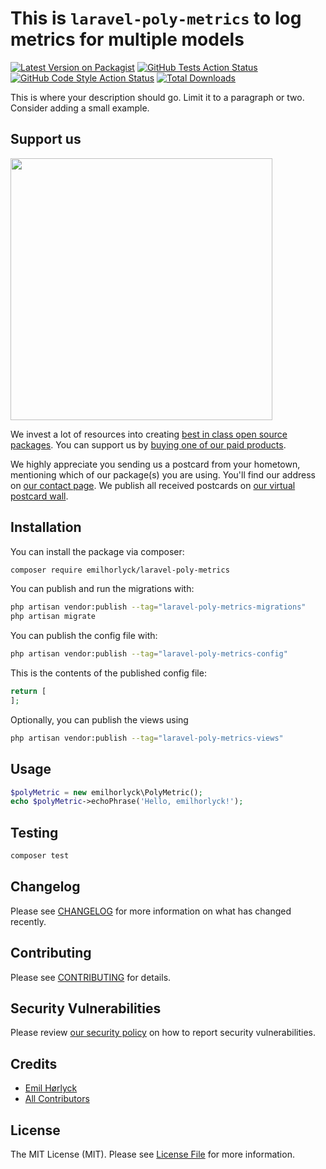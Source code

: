 # This is `laravel-poly-metrics` to log metrics for multiple models

[![Latest Version on Packagist](https://img.shields.io/packagist/v/emilhorlyck/laravel-poly-metrics.svg?style=flat-square)](https://packagist.org/packages/emilhorlyck/laravel-poly-metrics)
[![GitHub Tests Action Status](https://img.shields.io/github/actions/workflow/status/emilhorlyck/laravel-poly-metrics/run-tests.yml?branch=main&label=tests&style=flat-square)](https://github.com/emilhorlyck/laravel-poly-metrics/actions?query=workflow%3Arun-tests+branch%3Amain)
[![GitHub Code Style Action Status](https://img.shields.io/github/actions/workflow/status/emilhorlyck/laravel-poly-metrics/fix-php-code-style-issues.yml?branch=main&label=code%20style&style=flat-square)](https://github.com/emilhorlyck/laravel-poly-metrics/actions?query=workflow%3A"Fix+PHP+code+style+issues"+branch%3Amain)
[![Total Downloads](https://img.shields.io/packagist/dt/emilhorlyck/laravel-poly-metrics.svg?style=flat-square)](https://packagist.org/packages/emilhorlyck/laravel-poly-metrics)

This is where your description should go. Limit it to a paragraph or two. Consider adding a small example.

## Support us

[<img src="https://github-ads.s3.eu-central-1.amazonaws.com/laravel-poly-metrics.jpg?t=1" width="419px" />](https://spatie.be/github-ad-click/laravel-poly-metrics)

We invest a lot of resources into creating [best in class open source packages](https://spatie.be/open-source). You can support us by [buying one of our paid products](https://spatie.be/open-source/support-us).

We highly appreciate you sending us a postcard from your hometown, mentioning which of our package(s) you are using. You'll find our address on [our contact page](https://spatie.be/about-us). We publish all received postcards on [our virtual postcard wall](https://spatie.be/open-source/postcards).

## Installation

You can install the package via composer:

```bash
composer require emilhorlyck/laravel-poly-metrics
```

You can publish and run the migrations with:

```bash
php artisan vendor:publish --tag="laravel-poly-metrics-migrations"
php artisan migrate
```

You can publish the config file with:

```bash
php artisan vendor:publish --tag="laravel-poly-metrics-config"
```

This is the contents of the published config file:

```php
return [
];
```

Optionally, you can publish the views using

```bash
php artisan vendor:publish --tag="laravel-poly-metrics-views"
```

## Usage

```php
$polyMetric = new emilhorlyck\PolyMetric();
echo $polyMetric->echoPhrase('Hello, emilhorlyck!');
```

## Testing

```bash
composer test
```

## Changelog

Please see [CHANGELOG](CHANGELOG.md) for more information on what has changed recently.

## Contributing

Please see [CONTRIBUTING](CONTRIBUTING.md) for details.

## Security Vulnerabilities

Please review [our security policy](../../security/policy) on how to report security vulnerabilities.

## Credits

-   [Emil Hørlyck](https://github.com/emilhorlyck)
-   [All Contributors](../../contributors)

## License

The MIT License (MIT). Please see [License File](LICENSE.md) for more information.
